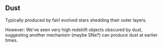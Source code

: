 ## Dust
Typically produced by fairl evolved stars shedding their outer layers.

However: We've seen very high redshift objects obscured by dust, suggesting another mechanism (maybe SNe?) can produce dust at earlier times.